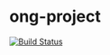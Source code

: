 # ong-project

[![Build Status](https://travis-ci.com/heltonteixeira92/ong-project.svg?branch=master)](https://travis-ci.com/heltonteixeira92/ong-project)